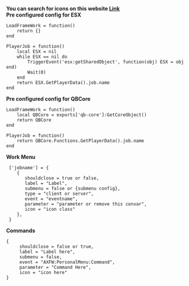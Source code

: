 **You can search for icons on this website <a href="https://fontawesome.com/v5.15/how-to-use/on-the-web/referencing-icons/basic-use">Link</a>**<br>
**Pre configured config for ESX**
````
LoadFrameWork = function()
    return {}
end

PlayerJob = function()
    local ESX = nil
    while ESX == nil do 
        TriggerEvent('esx:getSharedObject', function(obj) ESX = obj end)
        Wait(0)
    end
    return ESX.GetPlayerData().job.name
end
````
**Pre configured config for QBCore**
````
LoadFrameWork = function()
    local QBCore = exports['qb-core']:GetCoreObject()
    return QBCore
end

PlayerJob = function()
    return QBCore.Functions.GetPlayerData().job.name
end
````

**Work Menu**
````
 ['jobname'] = {
    {
       shouldclose = true or false,
       label = "Label",
       submenu = false or {submenu config},
       type = "client or server",
       event = "eventname",
       parameter = "parameter or remove this convar",
       icon = "icon class"
    },
 }
 ````
**Commands**
````
{
     shouldclose = false or true,
     label = "Label here",
     submenu = false,
     event = "AXFW:PersonalMenu:Command",
     parameter = "Command Here",
     icon = "icon here"
}

